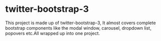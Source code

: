 # twitter-bootstrap-3

This project is made up of twitter-bootstrap-3, It almost covers complete bootstrap components like
the modal window, carousel, dropdown list, popovers etc.All wrapped up into one project.